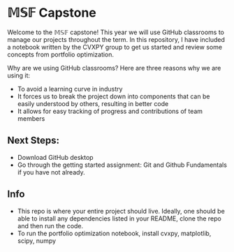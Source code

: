 # $\mathbb{MSF}$ Capstone
 
Welcome to the $\mathbb{MSF}$ capstone! This year we will use GitHub classrooms to manage our projects throughout the term. In this repository, I have included a notebook written by the CVXPY group to get us started and review some concepts from portfolio optimization. 

Why are we using GitHub classrooms? Here are three reasons why we are using it:
* To avoid a learning curve in industry
* It forces us to break the project down into components that can be easily understood by others, resulting in better code
* It allows for easy tracking of progress and contributions of team members

## Next Steps:
* Download GitHub desktop
* Go through the getting started assignment: Git and Github Fundamentals if you have not already.
## Info
* This repo is where your entire project should live. Ideally, one should be able to install any dependencies listed in your README, clone the repo and then run the code.
* To run the portfolio optimization notebook, install cvxpy, matplotlib, scipy, numpy